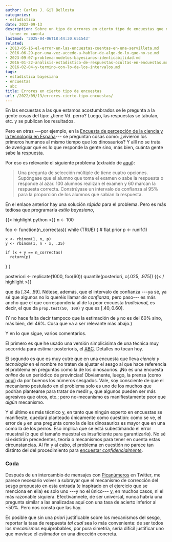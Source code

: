 ```yaml
---
author: Carlos J. Gil Bellosta
categories:
- estadística
date: 2022-09-13
description: Sobre un tipo de errores en cierto tipo de encuestas que no se suele
  tener en cuenta
lastmod: '2025-04-06T18:44:30.651543'
related:
- 2013-05-16-el-error-en-las-encuestas-cuentas-en-una-servilleta.md
- 2016-06-29-por-una-vez-accedo-a-hablar-de-algo-de-lo-que-no-se.md
- 2023-09-07-problema-modelos-bayesianos-identicabilidad.md
- 2016-01-22-analisis-estadistico-de-respuestas-ocultas-en-encuestas.md
- 2016-02-04-y-termino-con-lo-de-los-intervalos.md
tags:
- estadística bayesiana
- encuestas
- abc
title: Errores en cierto tipo de encuestas
url: /2022/09/13/errores-cierto-tipo-encuestas/
---
```


En las encuestas a las que estamos acostumbrados se le pregunta a la gente cosas del tipo: ¿tiene Vd. perro? Luego, las respuestas se tabulan, etc. y se publican los resultados.

Pero en otras ---por ejemplo, en la
[Encuesta de percepción de la ciencia y la tecnología en España](https://www.fecyt.es/es/noticia/encuestas-de-percepcion-social-de-la-ciencia-y-la-tecnologia-en-espana)--- se preguntan cosas como: ¿vivieron los primeros humanos al mismo tiempo que los dinosaurios? Y allí no se trata de averiguar qué es lo que responde la gente sino, más bien, cuánta gente sabe la respuesta.

Por eso es relevante el siguiente problema (extraído de [aquí](https://statmodeling.stat.columbia.edu/2022/02/01/a-question-about-exercise-4-9-in-regression-and-other-stories-my-questioner-asked-for-a-bayesian-solution-but-in-that-case-i-was-thinking-of-a-simple-classical-approach-based-on-linearly-transformin/)):

> Una pregunta de selección múltiple de tiene cuatro opciones. Supóngase que el alumno que toma el examen o sabe la respuesta o responde al azar. 100 alumnos realizan el examen y 60 marcan la respuesta correcta. Constrúyase un intervalo de confianza al 95% para la proporción de los alumnos que sabían la respuesta.

En el enlace anterior hay una solución _rápida_ para el problema. Pero es más tediosa que programarla _estilo bayesiano_,

{{< highlight python >}}
n <- 100

foo <- function(n_correctas){
  while (TRUE) {
    # flat prior
    p <- runif(1)

    x <- rbinom(1, n, p)
    y <- rbinom(1, n - x, .25)

    if (x + y == n_correctas)
      return(p)
  }
}

posteriori <- replicate(1000, foo(60))
quantile(posteriori, c(.025, .975))
{{< / highlight >}}

que da $[.34, .59]$. Nótese, además, que el intervalo de confianza ---ya sé, ya sé que algunos no lo queréis llamar _de confianza_, pero paso--- es más ancho que el que correspondería al de la peor encuesta _tradicional_, es decir, el que da `prop.test(50, 100)` y que es $[.40, 0.60]$.

(Y no hace falta decir tampoco que la estimación de `p` no es del 60% sino, más bien, del 46%. Cosa que va a ser relevante más abajo.)

Y en lo que sigue, varios comentarios.

El primero es que he usado una versión simplicísima de una técnica muy socorrida para estimar posterioris, el [ABC](/tags/abc/). Detalles no tocan hoy.

El segundo es que es muy cutre que en una encuesta que lleva _ciencia y tecnología_ en el nombre no traten de ajustar el sesgo al que hace referencia el problema en preguntas como la de los dinosaurios. ¡No es una encuesta _online_ de un periódico de provincias! Obviamente, luego, la prensa (como [aquí](https://maldita.es/malditateexplica/20211027/humanos-dinosaurios-eurobarometro-ciencia-tecnologia/)) da por buenos los números sesgados. Vale, soy consciente de que el mecanismo postulado en el problema solo es uno de los muchos que podrían plantearse para tratar de medir `p`, que algunos pueden ser más agresivos que otros, etc.; pero no-mecanismo es manifiestamente peor que _algún_ mecanismo.

Y el último es más técnico y, en tanto que ningún experto en encuestas se manifieste, quedará planteado únicamente como cuestión: como se ve, el error de `p` en una pregunta como la de los dinosaurios es mayor que en una como la de los perros. Eso implica que se está subestimando el error muestral (o que el tamaño muestral es insuficiente para garantizarlo). No sé si existirán precedentes, teoría o mecanismos para tener en cuenta estas circunstancias. Al fin y al cabo, el problema en cuestión no parece tan distinto del del procedimiento para [encuestar _confidencialmente_](/2016/01/22/analisis-estadistico-de-respuestas-ocultas-en-encuestas/).


### Coda

Después de un intercambio de mensajes con [Picanúmeros](https://twitter.com/Picanumeros) en Twitter, me parece necesario volver a subrayar que el mecanismo de corrección del sesgo propuesto en esta entrada (e inspirado en el ejercicio que se menciona en ella) es solo uno ---y no el único--- y, en muchos casos, ni el más razonable siquiera. Efectivamnete, de ser universal, nunca habría una pregunta similar a las analizadas aquí con una tasa de acierto inferior al ~50%. Pero nos consta que las hay.

Es posible que sin una _priori_ justificable sobre los mecanismos del sesgo, reportar la tasa de respuesta _tal cual_ sea lo más conveniente: de ser todos los _mecanismos_ equiprobables, por pura simetría, sería difícil justificar uno que moviese el estimador en una dirección concreta.